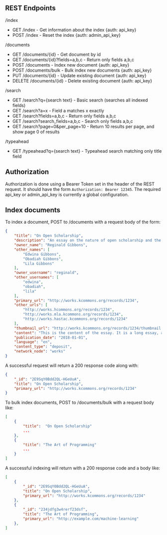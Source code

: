 ## REST Endpoints

/index
- GET /index - Get information about the index {auth: api_key}
- POST /index - Reset the index {auth: admin_api_key}

/documents
- GET /documents/{id} - Get document by id
- GET /documents/{id}?fields=a,b,c - Return only fields a,b,c
- POST /documents - Index new document {auth: api_key}
- POST /documents/bulk - Bulk index new documents {auth: api_key}
- PUT /documents/{id} - Update existing document {auth: api_key}
- DELETE /documents/{id} - Delete existing document {auth: api_key}

/search
- GET /search?q={search text} - Basic search (searches all indexed fields)
- GET /search?a=x - Field a matches x exactly
- GET /search?fields=a,b,c - Return only fields a,b,c
- GET /search?search_fields=a,b,c - Search only fields a,b,c
- GET /search?page=0&per_page=10 - Return 10 results per page, and show page 0 of results

/typeahead
- GET /typeahead?q={search text} - Typeahead search matching only title field

## Authorization

Authorization is done using a Bearer Token set in the header of the REST request. It should have the form `Authorization: Bearer 12345`. The required api_key or admin_api_key is currently a global configuration.

## Index documents

To index a document, POST to /documents with a request body of the form:

```json
{
	"title": "On Open Scholarship",
	"description": "An essay on the nature of open scholarship and the role of the library in supporting it.",
	"owner_name": "Reginald Gibbons",
	"other_names": [
		"Edwina Gibbons",
		"Obadiah Gibbons",
		"Lila Gibbons"
	],
	"owner_username": "reginald",
	"other_usernames": [
		"edwina",
		"obadiah",
		"lila"
	],
	"primary_url": "http://works.kcommons.org/records/1234",
	"other_urls": [
		"http://works.hcommons.org/records/1234",
		"http://works.mla.kcommons.org/records/1234",
		"http://works.hastac.kcommons.org/records/1234"
	],
	"thumbnail_url": "http://works.kcommons.org/records/1234/thumbnail.png",
	"content": "This is the content of the essay. It is a long essay, and it is very interesting. It is also very well-written and well-argued and well-researched and well-documented and well-cited",
	"publication_date": "2018-01-01",
	"language": "en",
	"content_type": "deposit",
	"network_node": "works"
}
```

A successful request will return a 200 response code along with:

```json
{
    "_id": "2E9SqY0Bdd2QL-HGeUuA",
    "title": "On Open Scholarship",
    "primary_url": "http://works.kcommons.org/records/1234"
}
```

To bulk index documents, POST to /documents/bulk with a request body like:

```json
[
	{
		"title":  "On Open Scholarship"
		...
	},
	{
		"title": "The Art of Programming"
		...
	}
]
```

A successful indexing will return with a 200 response code and a body like:

```json
[
	{
		"_id": "2E9SqY0Bdd2QL-HGeUuA",
		"title": "On Open Scholarship",
		"primary_url": "http://works.kcommons.org/records/1234"
	},
	{
		"_id": "234jdfg3w4rerf23dsf",
		"title": "The Art of Programming",
		"primary_url": "http://example.com/machine-learning"
	},
]
```